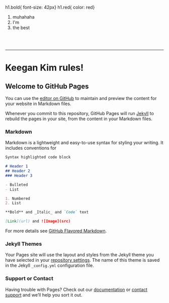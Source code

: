h1.bold{ font-size: 42px}
h1.red{ color: red}

<ol>
  <li> muhahaha </li>
  <li> I'm </li>
  <li> the best </li>
  </ol>
  <br>
  <br/>
  <hr>
  <h1 class = "bold red"> Keegan Kim rules!</h1>
  


## Welcome to GitHub Pages

You can use the [editor on GitHub](https://github.com/rlarlgkd/rlarlgkd.github.io/edit/master/README.md) to maintain and preview the content for your website in Markdown files.

Whenever you commit to this repository, GitHub Pages will run [Jekyll](https://jekyllrb.com/) to rebuild the pages in your site, from the content in your Markdown files.

### Markdown

Markdown is a lightweight and easy-to-use syntax for styling your writing. It includes conventions for

```markdown
Syntax highlighted code block

# Header 1
## Header 2
### Header 3

- Bulleted
- List

1. Numbered
2. List

**Bold** and _Italic_ and `Code` text

[Link](url) and ![Image](src)
```

For more details see [GitHub Flavored Markdown](https://guides.github.com/features/mastering-markdown/).

### Jekyll Themes

Your Pages site will use the layout and styles from the Jekyll theme you have selected in your [repository settings](https://github.com/rlarlgkd/rlarlgkd.github.io/settings). The name of this theme is saved in the Jekyll `_config.yml` configuration file.

### Support or Contact

Having trouble with Pages? Check out our [documentation](https://help.github.com/categories/github-pages-basics/) or [contact support](https://github.com/contact) and we’ll help you sort it out.
